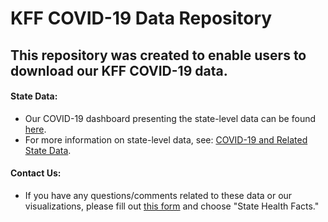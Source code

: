 # KFF COVID-19 Data Repository

## This repository was created to enable users to download our KFF COVID-19 data.

#### State Data:
<ul>
  <li>Our COVID-19 dashboard presenting the state-level data can be found <a href="https://www.kff.org/coronavirus-covid-19/issue-brief/state-covid-19-data-and-policy-actions/">here</a href>.</li>
  <li>For more information on state-level data, see: <a href="https://www.kff.org/state-category/covid-19/">COVID-19 and Related State Data</a href>.</li>
</ul>
  
#### Contact Us: 
<ul><li>If you have any questions/comments related to these data or our visualizations, please fill out <a href="https://www.kff.org/contact-us/">this form</a href> and choose "State Health Facts." </li></ul>
